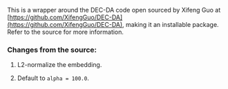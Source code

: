This is a wrapper around the DEC-DA code open sourced by Xifeng Guo at [https://github.com/XifengGuo/DEC-DA](https://github.com/XifengGuo/DEC-DA), making it an installable package.  Refer to the source for more information.


### Changes from the source:

1. L2-normalize the embedding.

1. Default to `alpha = 100.0`.

